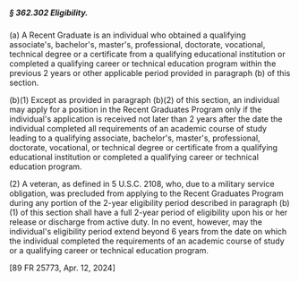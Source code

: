 ##### § 362.302 Eligibility. #####

(a) A Recent Graduate is an individual who obtained a qualifying associate's, bachelor's, master's, professional, doctorate, vocational, technical degree or a certificate from a qualifying educational institution or completed a qualifying career or technical education program within the previous 2 years or other applicable period provided in paragraph (b) of this section.

(b)(1) Except as provided in paragraph (b)(2) of this section, an individual may apply for a position in the Recent Graduates Program only if the individual's application is received not later than 2 years after the date the individual completed all requirements of an academic course of study leading to a qualifying associate, bachelor's, master's, professional, doctorate, vocational, or technical degree or certificate from a qualifying educational institution or completed a qualifying career or technical education program.

(2) A veteran, as defined in 5 U.S.C. 2108, who, due to a military service obligation, was precluded from applying to the Recent Graduates Program during any portion of the 2-year eligibility period described in paragraph (b)(1) of this section shall have a full 2-year period of eligibility upon his or her release or discharge from active duty. In no event, however, may the individual's eligibility period extend beyond 6 years from the date on which the individual completed the requirements of an academic course of study or a qualifying career or technical education program.

[89 FR 25773, Apr. 12, 2024]